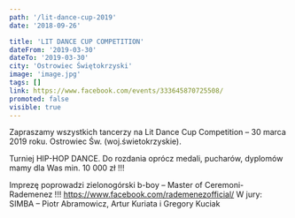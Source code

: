 ```yaml
---
path: '/lit-dance-cup-2019'
date: '2018-09-26'

title: 'LIT DANCE CUP COMPETITION'
dateFrom: '2019-03-30'
dateTo: '2019-03-30'
city: 'Ostrowiec Świętokrzyski'
image: 'image.jpg'
tags: []
link: https://www.facebook.com/events/333645870725508/
promoted: false
visible: true
---
```

Zapraszamy wszystkich tancerzy na Lit Dance Cup Competition – 30 marca 2019 roku. Ostrowiec Św. (woj.świetokrzyskie).

Turniej HIP-HOP DANCE. Do rozdania oprócz medali, pucharów, dyplomów mamy dla Was min. 10 000 zł !!!

Imprezę poprowadzi zielonogórski b-boy – Master of Ceremoni- Rademenez !!! https://www.facebook.com/rademenezofficial/ W jury: SIMBA – Piotr Abramowicz, Artur Kuriata i Gregory Kuciak